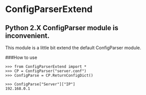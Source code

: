 ConfigParserExtend
==================

## Python 2.X ConfigParser module is inconvenient.

This module is a little bit extend the default ConfigParser module.

###How to use

	>>> from ConfigParserExtend import *
	>>> CP = ConfigParser("server.conf")
	>>> ConfigParse = CP.ReturnConfigDict()

	>>> ConfigParse["Server"]["IP"]
	192.168.0.1

